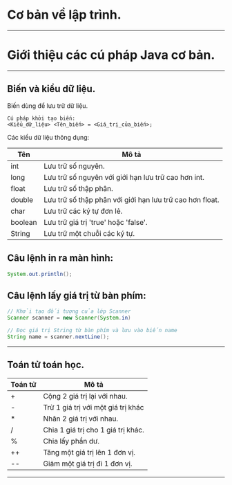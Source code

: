 # Cơ bản về lập trình.

---

# Giới thiệu các cú pháp Java cơ bản.

---

## Biến và kiểu dữ liệu.

Biến dùng để lưu trữ dữ liệu.

```
Cú pháp khởi tạo biến:
<Kiểu_dữ_liệu> <Tên_biến> = <Giá_trị_của_biến>;
```

Các kiểu dữ liệu thông dụng:

| Tên | Mô tả |
| --- | --- |
| int | Lưu trữ số nguyên. |
| long | Lưu trữ số nguyên với giới hạn lưu trữ cao hơn int. |
| float | Lưu trữ số thập phân. |
| double | Lưu trữ số thập phân với giới hạn lưu trữ cao hơn float. |
| char | Lưu trữ các ký tự đơn lẻ. |
| boolean | Lưu trữ giá trị 'true' hoặc 'false'.|
| String | Lưu trữ một chuỗi các ký tự. |

## Câu lệnh in ra màn hình:

``` java
System.out.println();
```

## Câu lệnh lấy giá trị từ bàn phím:

``` java
// Khởi tạo đối tượng của lớp Scanner
Scanner scanner = new Scanner(System.in)

// Đọc giá trị String từ bàn phím và lưu vào biến name
String name = scanner.nextLine();
```
---

## Toán tử toán học.

| Toán tử | Mô tả |
| --- | --- |
| + | Cộng 2 giá trị lại với nhau. |
| - | Trừ 1 giá trị với một giá trị khác |
| * | Nhân 2 giá trị với nhau. |
| / | Chia 1 giá trị cho 1 giá trị khác. |
| % | Chia lấy phần dư. |
| ++ | Tăng một giá trị lên 1 đơn vị.|
| -- | Giảm một giá trị đi 1 đơn vị. |

---